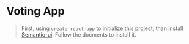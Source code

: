 # Voting App

> First, using `create-react-app` to initialize this project, than install [Semantic-ui]('https://semantic-ui.com/introduction/getting-started.html'). Follow the docments to install it.